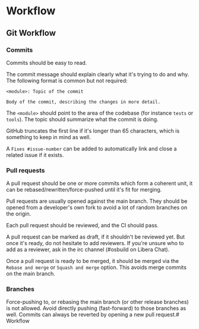 # Workflow

## Git Workflow

### Commits

Commits should be easy to read.

The commit message should explain clearly what it's trying to do and why. The following format is
common but not required:

```
<module>: Topic of the commit

Body of the commit, describing the changes in more detail.
```

The `<module>` should point to the area of the codebase (for instance `tests` or `tools`). The topic
should summarize what the commit is doing.

GitHub truncates the first line if it's longer than 65 characters, which is something to keep in
mind as well.

A `Fixes #issue-number` can be added to automatically link and close a related issue if it exists.

### Pull requests

A pull request should be one or more commits which form a coherent unit, it can be
rebased/rewritten/force-pushed until it's fit for merging.

Pull requests are usually opened against the main branch. They should be opened from a developer's
own fork to avoid a lot of random branches on the origin.

Each pull request should be reviewed, and the CI should pass.

A pull request can be marked as draft, if it shouldn't be reviewed yet. But once it's ready, do not
hesitate to add reviewers. If you're unsure who to add as a reviewer, ask in the irc channel
(#osbuild on Libera Chat).

Once a pull request is ready to be merged, it should be merged via the `Rebase and merge` or `Squash
and merge` option. This avoids merge commits on the main branch.

### Branches

Force-pushing to, or rebasing the main branch (or other release branches) is not allowed. Avoid
directly pushing (fast-forward) to those branches as well. Commits can always be reverted by opening
a new pull request.# Workflow
